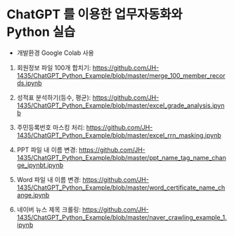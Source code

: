 # ChatGPT 를 이용한 업무자동화와 Python 실습
- 개발환경 Google Colab 사용

1. 회원정보 파일 100개 합치기: https://github.com/JH-1435/ChatGPT_Python_Example/blob/master/merge_100_member_records.ipynb


2. 성적표 분석하기(등수, 평균):  https://github.com/JH-1435/ChatGPT_Python_Example/blob/master/excel_grade_analysis.ipynb


3. 주민등록번호 마스킹 처리: https://github.com/JH-1435/ChatGPT_Python_Example/blob/master/excel_rrn_masking.ipynb


4. PPT 파일 내 이름 변경: https://github.com/JH-1435/ChatGPT_Python_Example/blob/master/ppt_name_tag_name_change_ipynbt.ipynb


5. Word 파일 내 이름 변경: https://github.com/JH-1435/ChatGPT_Python_Example/blob/master/word_certificate_name_change.ipynb


6. 네이버 뉴스 제목 크롤링: https://github.com/JH-1435/ChatGPT_Python_Example/blob/master/naver_crawling_example_1.ipynb
